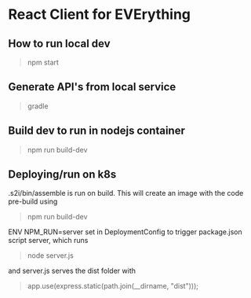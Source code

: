 # React Client for EVErything
## How to run local dev
> npm start


## Generate API's from local service
> gradle 


## Build dev to run in nodejs container
> npm run build-dev


## Deploying/run on k8s
.s2i/bin/assemble is run on build. This will create an image with the code pre-build using
   > npm run build-dev

ENV NPM_RUN=server set in DeploymentConfig to trigger package.json script server, which runs 
> node server.js

and server.js serves the dist folder with 
> app.use(express.static(path.join(__dirname, "dist")));

